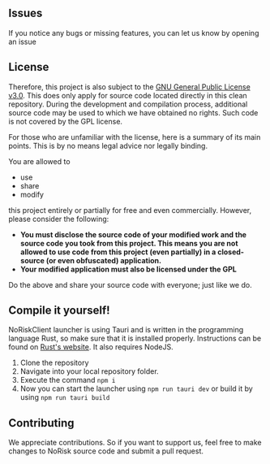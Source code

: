 ## Issues

If you notice any bugs or missing features, you can let us know by opening an issue
## License

Therefore, this project is also subject to the [GNU General Public License v3.0](LICENSE). This does only apply for source code located directly in this clean repository. During the development and compilation process, additional source code may be used to which we have obtained no rights. Such code is not covered by the GPL license.

For those who are unfamiliar with the license, here is a summary of its main points. This is by no means legal advice nor legally binding.

You are allowed to
- use
- share
- modify

this project entirely or partially for free and even commercially. However, please consider the following:

- **You must disclose the source code of your modified work and the source code you took from this project. This means you are not allowed to use code from this project (even partially) in a closed-source (or even obfuscated) application.**
- **Your modified application must also be licensed under the GPL** 

Do the above and share your source code with everyone; just like we do.

## Compile it yourself!
NoRiskClient launcher is using Tauri and is written in the programming language Rust, so make sure that it is installed properly. Instructions can be found on [Rust's website](https://www.rust-lang.org/learn/get-started). It also requires NodeJS.
1. Clone the repository
2. Navigate into your local repository folder.
3. Execute the command `npm i`
4. Now you can start the launcher using `npm run tauri dev` or build it by using `npm run tauri build`

## Contributing
We appreciate contributions. So if you want to support us, feel free to make changes to NoRisk source code and submit a pull request.
